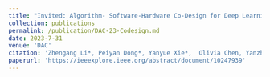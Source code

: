 ```yaml
---
title: "Invited: Algorithm- Software-Hardware Co-Design for Deep Learning Acceleration"
collection: publications
permalink: /publication/DAC-23-Codesign.md
date: 2023-7-31
venue: 'DAC'
citation: 'Zhengang Li*, Peiyan Dong*, Yanyue Xie*,  Olivia Chen, Yanzhi Wang,'
paperurl: 'https://ieeexplore.ieee.org/abstract/document/10247939'
---
```

